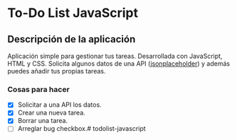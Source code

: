 # To-Do List JavaScript

## Descripción de la aplicación
Aplicación simple para gestionar tus tareas. Desarrollada con JavaScript, HTML y CSS.
Solicita algunos datos de una API ([jsonplaceholder](https://jsonplaceholder.typicode.com/)) y  además puedes añadir tus propias tareas.

### Cosas para hacer
- [x] Solicitar a una API los datos.
- [x] Crear una nueva tarea.
- [x] Borrar una tarea.
- [ ] Arreglar bug checkbox.# todolist-javascript
